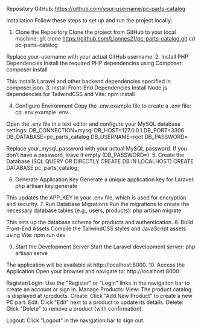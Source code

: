 Repository
GitHub: https://github.com/your-username/pc-parts-catalog

Installation
Follow these steps to set up and run the project locally:
1. Clone the Repository
Clone the project from GitHub to your local machine:
git clone https://github.com/Lionnes21/pc-parts-catalog.git
cd pc-parts-catalog

Replace your-username with your actual GitHub username.
2. Install PHP Dependencies
Install the required PHP dependencies using Composer:
composer install

This installs Laravel and other backend dependencies specified in composer.json.
3. Install Front-End Dependencies
Install Node.js dependencies for TailwindCSS and Vite:
npm install

4. Configure Environment
Copy the .env.example file to create a .env file:
cp .env.example .env

Open the .env file in a text editor and configure your MySQL database settings:
DB_CONNECTION=mysql
DB_HOST=127.0.0.1
DB_PORT=3306
DB_DATABASE=pc_parts_catalog
DB_USERNAME=root
DB_PASSWORD=

Replace your_mysql_password with your actual MySQL password. If you don’t have a password, leave it empty (DB_PASSWORD=).
5. Create the Database (SQL QUERY OR DIRECTLY CREATE DB IN LOCALHOST)
CREATE DATABASE pc_parts_catalog;

6. Generate Application Key
Generate a unique application key for Laravel:
php artisan key:generate

This updates the APP_KEY in your .env file, which is used for encryption and security.
7. Run Database Migrations
Run the migrations to create the necessary database tables (e.g., users, products):
php artisan migrate

This sets up the database schema for products and authentication.
8. Build Front-End Assets
Compile the TailwindCSS styles and JavaScript assets using Vite:
npm run dev

9. Start the Development Server
Start the Laravel development server:
php artisan serve

The application will be available at http://localhost:8000.
10. Access the Application
Open your browser and navigate to:
http://localhost:8000

Register/Login: Use the "Register" or "Login" links in the navigation bar to create an account or sign in.
Manage Products:
View: The product catalog is displayed at /products.
Create: Click "Add New Product" to create a new PC part.
Edit: Click "Edit" next to a product to update its details.
Delete: Click "Delete" to remove a product (with confirmation).


Logout: Click "Logout" in the navigation bar to sign out.






